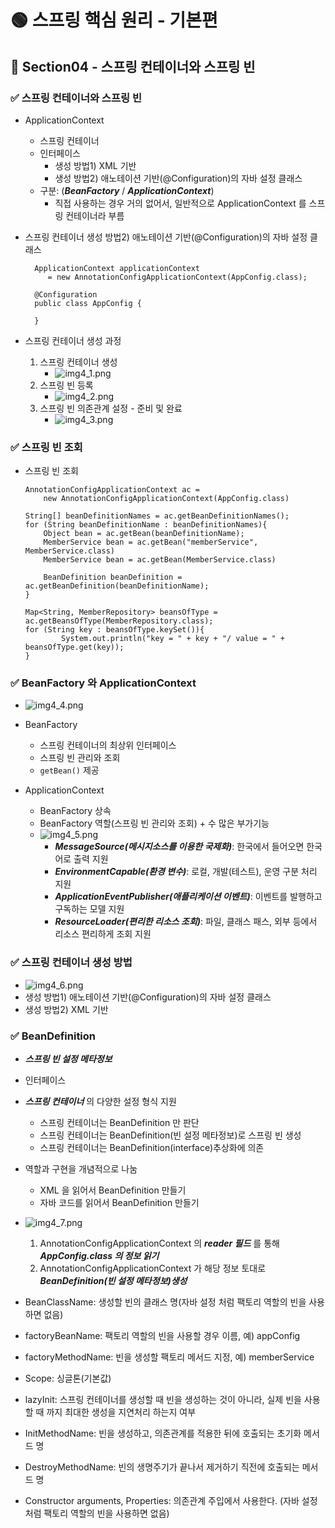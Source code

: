 # 🟢 스프링 핵심 원리 - 기본편

## 📄 Section04 - 스프링 컨테이너와 스프링 빈
### ✅ 스프링 컨테이너와 스프링 빈
- ApplicationContext
    - 스프링 컨테이너
    - 인터페이스
        - 생성 방법1) XML 기반
        - 생성 방법2) 애노테이션 기반(@Configuration)의 자바 설정 클래스
    - 구분: (**_BeanFactory_** / **_ApplicationContext_**)
        - 직접 사용하는 경우 거의 없어서, 일반적으로 ApplicationContext 를 스프링 컨테이너라 부름


- 스프링 컨테이너 생성 방법2) 애노테이션 기반(@Configuration)의 자바 설정 클래스
  ```
    ApplicationContext applicationContext 
       = new AnnotationConfigApplicationContext(AppConfig.class);
  ```
  ```
    @Configuration
    public class AppConfig {
  
    }
  ```


- 스프링 컨테이너 생성 과정
  1. 스프링 컨테이너 생성
     - ![img4_1.png](file/img4_1.png)
  2. 스프링 빈 등록
     - ![img4_2.png](file/img4_2.png)
  3. 스프링 빈 의존관계 설정 - 준비 및 완료
     - ![img4_3.png](file/img4_3.png)


### ✅ 스프링 빈 조회
- 스프링 빈 조회
    ```
    AnnotationConfigApplicationContext ac = 
        new AnnotationConfigApplicationContext(AppConfig.class)

    String[] beanDefinitionNames = ac.getBeanDefinitionNames();
    for (String beanDefinitionName : beanDefinitionNames){
        Object bean = ac.getBean(beanDefinitionName);
        MemberService bean = ac.getBean("memberService", MemberService.class)
        MemberService bean = ac.getBean(MemberService.class)
  
        BeanDefinition beanDefinition = ac.getBeanDefinition(beanDefinitionName);
    }
  
    Map<String, MemberRepository> beansOfType = ac.getBeansOfType(MemberRepository.class);
    for (String key : beansOfType.keySet()){
            System.out.println("key = " + key + "/ value = " + beansOfType.get(key));
    }
    ```


### ✅ BeanFactory 와 ApplicationContext
- ![img4_4.png](file/img4_4.png)
- BeanFactory
  - 스프링 컨테이너의 최상위 인터페이스
  - 스프링 빈 관리와 조회
  - `getBean()` 제공


- ApplicationContext
  - BeanFactory 상속
  - BeanFactory 역할(스프링 빈 관리와 조회) + 수 많은 부가기능
  - ![img4_5.png](file/img4_5.png)
    - **_MessageSource(메시지소스를 이용한 국제화)_**: 한국에서 들어오면 한국어로 출력 지원
    - **_EnvironmentCapable(환경 변수)_**: 로컬, 개발(테스트), 운영 구분 처리 지원
    - **_ApplicationEventPublisher(애플리케이션 이벤트)_**: 이벤트를 발행하고 구독하는 모델 지원
    - **_ResourceLoader(편리한 리소스 조회)_**: 파일, 클래스 패스, 외부 등에서 리소스 편리하게 조회 지원


### ✅ 스프링 컨테이너 생성 방법
- ![img4_6.png](file/img4_6.png)
- 생성 방법1) 애노테이션 기반(@Configuration)의 자바 설정 클래스
- 생성 방법2) XML 기반


### ✅ BeanDefinition
- **_스프링 빈 설정 메타정보_**
- 인터페이스
- **_스프링 컨테이너_** 의 다양한 설정 형식 지원
  - 스프링 컨테이너는 BeanDefinition 만 판단
  - 스프링 컨테이너는 BeanDefinition(빈 설정 메타정보)로 스프링 빈 생성
  - 스프링 컨테이너는 BeanDefinition(interface)추상화에 의존
- 역할과 구현을 개념적으로 나눔
  - XML 을 읽어서 BeanDefinition 만들기
  - 자바 코드를 읽어서 BeanDefinition 만들기


- ![img4_7.png](file/img4_7.png)
  1. AnnotationConfigApplicationContext 의 **_reader 필드_** 를 통해<br> 
    **_AppConfig.class 의 정보 읽기_**
  2. AnnotationConfigApplicationContext 가 해당 정보 토대로<br>
    **_BeanDefinition(빈 설정 메타정보)생성_**


- BeanClassName: 생성할 빈의 클래스 명(자바 설정 처럼 팩토리 역할의 빈을 사용하면 없음)
- factoryBeanName: 팩토리 역할의 빈을 사용할 경우 이름, 예) appConfig 
- factoryMethodName: 빈을 생성할 팩토리 메서드 지정, 예) memberService 
- Scope: 싱글톤(기본값)
- lazyInit: 스프링 컨테이너를 생성할 때 빈을 생성하는 것이 아니라, 실제 빈을 사용할 때 까지 최대한
  생성을 지연처리 하는지 여부 
- InitMethodName: 빈을 생성하고, 의존관계를 적용한 뒤에 호출되는 초기화 메서드 명 
- DestroyMethodName: 빈의 생명주기가 끝나서 제거하기 직전에 호출되는 메서드 명 
- Constructor arguments, Properties: 의존관계 주입에서 사용한다. (자바 설정 처럼 팩토리 역할의
  빈을 사용하면 없음)
